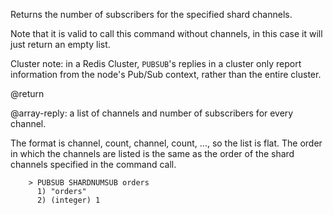 Returns the number of subscribers for the specified shard channels.

Note that it is valid to call this command without channels, in this case it will just return an empty list.

Cluster note: in a Redis Cluster, `PUBSUB`'s replies in a cluster only report information from the node's Pub/Sub context, rather than the entire cluster.

@return

@array-reply: a list of channels and number of subscribers for every channel.

The format is channel, count, channel, count, ..., so the list is flat. The order in which the channels are listed is the same as the order of the shard channels specified in the command call.

        > PUBSUB SHARDNUMSUB orders
          1) "orders"
          2) (integer) 1

